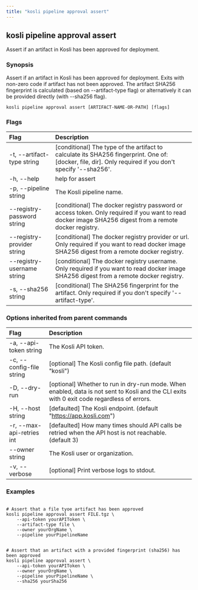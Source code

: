 ```yaml
---
title: "kosli pipeline approval assert"
---
```


## kosli pipeline approval assert

Assert if an artifact in Kosli has been approved for deployment.

### Synopsis


Assert if an artifact in Kosli has been approved for deployment. Exits with non-zero code if artifact has not been approved.
The artifact SHA256 fingerprint is calculated (based on --artifact-type flag) or alternatively it can be provided directly (with --sha256 flag).

```shell
kosli pipeline approval assert [ARTIFACT-NAME-OR-PATH] [flags]
```

### Flags
| Flag | Description |
| :--- | :--- |
|    -t, --artifact-type string  |  [conditional] The type of the artifact to calculate its SHA256 fingerprint. One of: [docker, file, dir]. Only required if you don't specify '--sha256'.  |
|    -h, --help  |  help for assert  |
|    -p, --pipeline string  |  The Kosli pipeline name.  |
|        --registry-password string  |  [conditional] The docker registry password or access token. Only required if you want to read docker image SHA256 digest from a remote docker registry.  |
|        --registry-provider string  |  [conditional] The docker registry provider or url. Only required if you want to read docker image SHA256 digest from a remote docker registry.  |
|        --registry-username string  |  [conditional] The docker registry username. Only required if you want to read docker image SHA256 digest from a remote docker registry.  |
|    -s, --sha256 string  |  [conditional] The SHA256 fingerprint for the artifact. Only required if you don't specify '--artifact-type'.  |


### Options inherited from parent commands
| Flag | Description |
| :--- | :--- |
|    -a, --api-token string  |  The Kosli API token.  |
|    -c, --config-file string  |  [optional] The Kosli config file path. (default "kosli")  |
|    -D, --dry-run  |  [optional] Whether to run in dry-run mode. When enabled, data is not sent to Kosli and the CLI exits with 0 exit code regardless of errors.  |
|    -H, --host string  |  [defaulted] The Kosli endpoint. (default "https://app.kosli.com")  |
|    -r, --max-api-retries int  |  [defaulted] How many times should API calls be retried when the API host is not reachable. (default 3)  |
|        --owner string  |  The Kosli user or organization.  |
|    -v, --verbose  |  [optional] Print verbose logs to stdout.  |


### Examples

```shell

# Assert that a file tyoe artifact has been approved
kosli pipeline approval assert FILE.tgz \
	--api-token yourAPIToken \
	--artifact-type file \
	--owner yourOrgName \
	--pipeline yourPipelineName 


# Assert that an artifact with a provided fingerprint (sha256) has been approved
kosli pipeline approval assert \
	--api-token yourAPIToken \
	--owner yourOrgName \
	--pipeline yourPipelineName \
	--sha256 yourSha256

```

